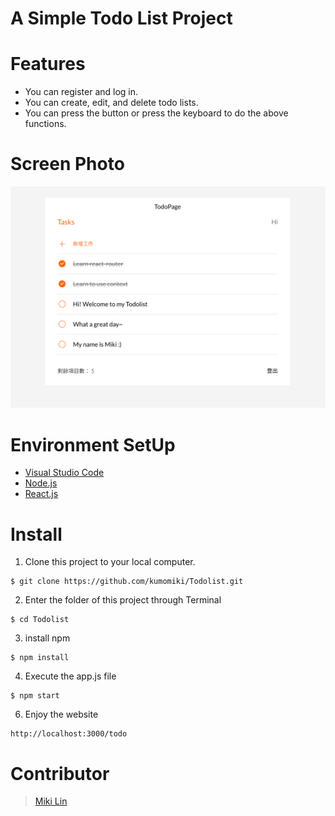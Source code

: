 # A Simple Todo List Project

# Features
* You can register and log in.
* You can create, edit, and delete todo lists. 
* You can press the button or press the keyboard to do the above functions.

# Screen Photo
![todo-page](./public/screen%20shots/todo_page.png)

# Environment SetUp
* [Visual Studio Code](https://code.visualstudio.com/)
* [Node.js](https://nodejs.org/en/)
* [React.js](https://reactjs.org/)

# Install
1. Clone this project to your local computer.
```
$ git clone https://github.com/kumomiki/Todolist.git
```
2. Enter the folder of this project through Terminal
```
$ cd Todolist
```
3. install npm
```
$ npm install
```
4. Execute the app.js file
```
$ npm start
```
6. Enjoy the website
```
http://localhost:3000/todo
```

# Contributor
> [Miki Lin](https://github.com/kumomiki)
